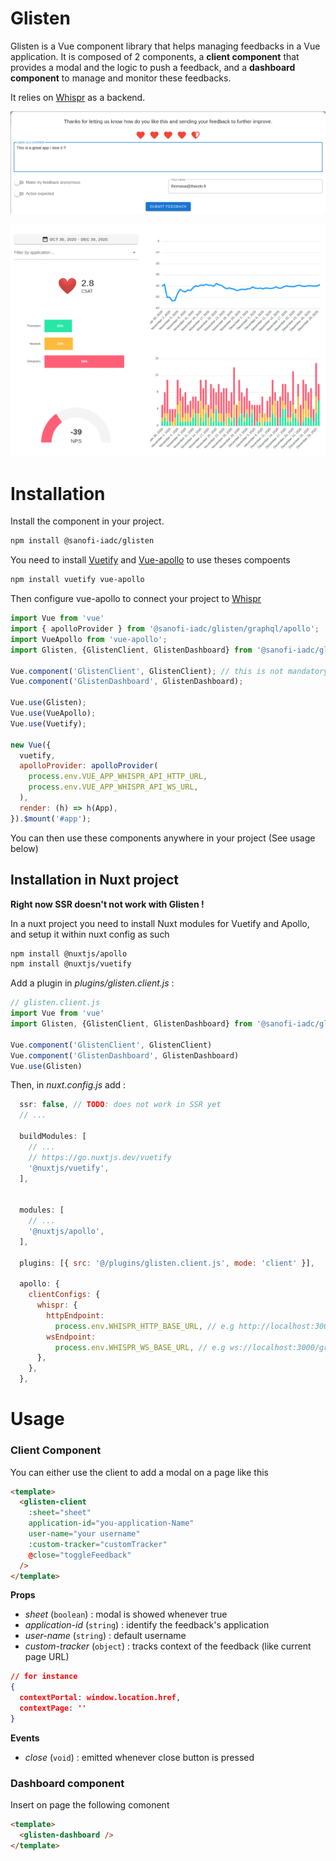 # Glisten

Glisten is a Vue component library that helps managing feedbacks in a Vue application. It is composed of 2 components, a **client component** that provides a modal and the logic to push a feedback, and a **dashboard component** to manage and monitor these feedbacks.

It relies on [Whispr](https://github.com/Sanofi-IADC/whispr) as a backend.

![Client component](docs/client.png)

![Dashboard component](docs/dashboard.png)

# Installation

Install the component in your project.

```sh
npm install @sanofi-iadc/glisten
```

You need to install [Vuetify](https://github.com/vuetifyjs/vuetify) and [Vue-apollo](https://github.com/vuejs/vue-apollo) to use theses compoents

```sh
npm install vuetify vue-apollo
```

Then configure vue-apollo to connect your project to [Whispr](https://github.com/Sanofi-IADC/whispr)

```javascript
import Vue from 'vue'
import { apolloProvider } from '@sanofi-iadc/glisten/graphql/apollo';
import VueApollo from 'vue-apollo';
import Glisten, {GlistenClient, GlistenDashboard} from '@sanofi-iadc/glisten'

Vue.component('GlistenClient', GlistenClient); // this is not mandatory if you need to use only one component
Vue.component('GlistenDashboard', GlistenDashboard);

Vue.use(Glisten);
Vue.use(VueApollo);
Vue.use(Vuetify);

new Vue({
  vuetify,
  apolloProvider: apolloProvider(
    process.env.VUE_APP_WHISPR_API_HTTP_URL,
    process.env.VUE_APP_WHISPR_API_WS_URL,
  ),
  render: (h) => h(App),
}).$mount('#app');
```

You can then use these components anywhere in your project (See usage below)

## Installation in Nuxt project

**Right now SSR doesn't not work with Glisten !**

In a nuxt project you need to install Nuxt modules for Vuetify and Apollo, and setup it within nuxt config as such 

```sh
npm install @nuxtjs/apollo
npm install @nuxtjs/vuetify
```

Add a plugin in _plugins/glisten.client.js_ :

```javascript
// glisten.client.js
import Vue from 'vue'
import Glisten, {GlistenClient, GlistenDashboard} from '@sanofi-iadc/glisten'

Vue.component('GlistenClient', GlistenClient)
Vue.component('GlistenDashboard', GlistenDashboard)
Vue.use(Glisten)
```

Then, in *nuxt.config.js* add :

```javascript
  ssr: false, // TODO: does not work in SSR yet
  // ...

  buildModules: [
    // ...
    // https://go.nuxtjs.dev/vuetify
    '@nuxtjs/vuetify',
  ],


  modules: [
    // ...
    '@nuxtjs/apollo',
  ],

  plugins: [{ src: '@/plugins/glisten.client.js', mode: 'client' }],

  apollo: {
    clientConfigs: {
      whispr: {
        httpEndpoint:
          process.env.WHISPR_HTTP_BASE_URL, // e.g http://localhost:3000/graphql
        wsEndpoint: 
          process.env.WHISPR_WS_BASE_URL, // e.g ws://localhost:3000/graphql
      },
    },
  },
```

# Usage

### Client Component

You can either use the client to add a modal on a page like this

```html
<template>
  <glisten-client
    :sheet="sheet"
    application-id="you-application-Name"
    user-name="your username"
    :custom-tracker="customTracker"
    @close="toggleFeedback"
  />
</template>
```

**Props**

- *sheet* (`boolean`) : modal is showed whenever true
- *application-id* (`string`) : identify the feedback's application
- *user-name* (`string`) : default username
- *custom-tracker* (`object`) : tracks context of the feedback (like current page URL)
```json
// for instance
{
  contextPortal: window.location.href,
  contextPage: ''
}
```

**Events**

- *close* (`void`) : emitted whenever close button is pressed

### Dashboard component

Insert on page the following comonent

```html
<template>
  <glisten-dashboard />
</template>
```
